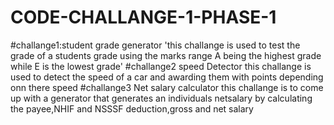 # CODE-CHALLANGE-1-PHASE-1
#challange1:student grade generator
'this challange is used to test the grade of a students grade using the marks range A being the highest grade  while E is the lowest grade'
#challange2 speed Detector
this challange is used to detect the speed of a car and awarding them with points depending onn there speed
#challange3 Net salary calculator
this challange is to come up with a generator that generates an individuals netsalary by calculating the payee,NHIF and NSSSF deduction,gross and net salary